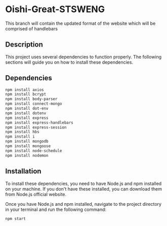 # Oishi-Great-STSWENG
This branch will contain the updated format of the website which will be comprised of handlebars

## Description

This project uses several dependencies to function properly. The following sections will guide you on how to install these dependencies.

## Dependencies

```bash
npm install axios
npm install bcrypt
npm install body-parser
npm install connect-mongo
npm install dot-env
npm install dotenv
npm install express
npm install express-handlebars
npm install express-session
npm install hbs
npm install i
npm install mongodb
npm install mongoose
npm install node-schedule
npm install nodemon
```

## Installation

To install these dependencies, you need to have Node.js and npm installed on your machine. If you don't have these installed, you can download them from Node.js official website.

Once you have Node.js and npm installed, navigate to the project directory in your terminal and run the following command:

```bash
npm start
